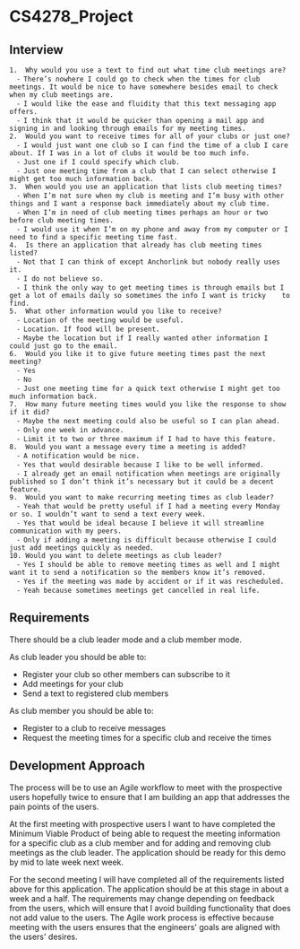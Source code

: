 # CS4278_Project

## Interview
	1.	Why would you use a text to find out what time club meetings are?
	  ⁃	There’s nowhere I could go to check when the times for club meetings. It would be nice to have somewhere besides email to check when my club meetings are.
	  ⁃	I would like the ease and fluidity that this text messaging app offers.
	  ⁃	I think that it would be quicker than opening a mail app and signing in and looking through emails for my meeting times.
	2.	Would you want to receive times for all of your clubs or just one?
	  ⁃	I would just want one club so I can find the time of a club I care about. If I was in a lot of clubs it would be too much info.
	  ⁃	Just one if I could specify which club.
	  ⁃	Just one meeting time from a club that I can select otherwise I might get too much information back.
	3.	When would you use an application that lists club meeting times?
	  ⁃	When I’m not sure when my club is meeting and I’m busy with other things and I want a response back immediately about my club time.
	  ⁃	When I’m in need of club meeting times perhaps an hour or two before club meeting times.
	  ⁃	I would use it when I’m on my phone and away from my computer or I need to find a specific meeting time fast.
	4.	Is there an application that already has club meeting times listed?
	  ⁃	Not that I can think of except Anchorlink but nobody really uses it.
	  ⁃	I do not believe so.
	  ⁃	I think the only way to get meeting times is through emails but I get a lot of emails daily so sometimes the info I want is tricky    to find.
	5.	What other information would you like to receive?
	  ⁃	Location of the meeting would be useful.
	  ⁃	Location. If food will be present.
	  ⁃	Maybe the location but if I really wanted other information I could just go to the email.
	6.	Would you like it to give future meeting times past the next meeting?
	  ⁃	Yes
	  ⁃	No
	  ⁃	Just one meeting time for a quick text otherwise I might get too much information back.
	7.	How many future meeting times would you like the response to show if it did?
	  ⁃	Maybe the next meeting could also be useful so I can plan ahead.
	  ⁃	Only one week in advance.
	  ⁃	Limit it to two or three maximum if I had to have this feature.
	8.	Would you want a message every time a meeting is added?
	  ⁃	A notification would be nice.
	  ⁃	Yes that would desirable because I like to be well informed.
	  ⁃	I already get an email notification when meetings are originally published so I don’t think it’s necessary but it could be a decent feature.
	9.	Would you want to make recurring meeting times as club leader?
	  ⁃	Yeah that would be pretty useful if I had a meeting every Monday or so. I wouldn’t want to send a text every week.
	  ⁃	Yes that would be ideal because I believe it will streamline communication with my peers.
	  ⁃	Only if adding a meeting is difficult because otherwise I could just add meetings quickly as needed.
	10.	Would you want to delete meetings as club leader?
	  ⁃	Yes I should be able to remove meeting times as well and I might want it to send a notification so the members know it’s removed.
	  ⁃	Yes if the meeting was made by accident or if it was rescheduled.
	  ⁃	Yeah because sometimes meetings get cancelled in real life.


## Requirements

There should be a club leader mode and a club member mode.

As club leader you should be able to:
* Register your club so other members can subscribe to it
* Add meetings for your club
* Send a text to registered club members

As club member you should be able to:
* Register to a club to receive messages
* Request the meeting times for a specific club and receive the times
	

## Development Approach
The process will be to use an Agile workflow to meet with the prospective users hopefully twice to ensure that I am building an app that addresses the pain points of the users.

At the first meeting with prospective users I want to have completed the Minimum Viable Product of being able to request the meeting information for a specific club as a club member and for adding and removing club meetings as the club leader. The application should be ready for this demo by mid to late week next week.

For the second meeting I will have completed all of the requirements listed above for this application. The application should be at this stage in about a week and a half. The requirements may change depending on feedback from the users, which will ensure that I avoid building functionality that does not add value to the users. The Agile work process is effective because meeting with the users ensures that the engineers' goals are aligned with the users' desires.
